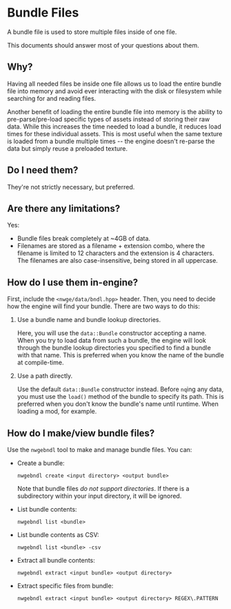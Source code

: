 # Bundle Files

A bundle file is used to store multiple files inside of one file.

This documents should answer most of your questions about them.

## Why?

Having all needed files be inside one file allows us to load the entire bundle
file into memory and avoid ever interacting with the disk or filesystem while
searching for and reading files.

Another benefit of loading the entire bundle file into memory is the ability to
pre-parse/pre-load specific types of assets instead of storing their raw data.
While this increases the time needed to load a bundle, it reduces load times for
these individual assets. This is most useful when the same texture is loaded
from a bundle multiple times -- the engine doesn't re-parse the data but simply
reuse a preloaded texture.

## Do I need them?

They're not strictly necessary, but preferred.

## Are there any limitations?

Yes:

* Bundle files break completely at ~4GB of data.
* Filenames are stored as a filename + extension combo, where the filename is
  limited to 12 characters and the extension is 4 characters. The filenames are
  also case-insensitive, being stored in all uppercase.

## How do I use them in-engine?

First, include the `<nwge/data/bndl.hpp>` header. Then, you need to decide how
the engine will find your bundle. There are two ways to do this:

1. Use a bundle name and bundle lookup directories.

    Here, you will use the `data::Bundle` constructor accepting a name. When you
    try to load data from such a bundle, the engine will look through the bundle
    lookup directories you specified to find a bundle with that name. This is
    preferred when you know the name of the bundle at compile-time.

2. Use a path directly.

    Use the default `data::Bundle` constructor instead. Before `nq`ing any data,
    you must use the `load()` method of the bundle to specify its path. This is
    preferred when you don't know the bundle's name until runtime. When loading
    a mod, for example.

## How do I make/view bundle files?

Use the `nwgebndl` tool to make and manage bundle files. You can:

* Create a bundle:

    ```console
    nwgebndl create <input directory> <output bundle>
    ```

    Note that bundle files _do not support directories_. If there is a
    subdirectory within your input directory, it will be ignored.

* List bundle contents:

    ```console
    nwgebndl list <bundle>
    ```

* List bundle contents as CSV:

    ```console
    nwgebndl list <bundle> -csv
    ```

* Extract all bundle contents:

  ```console
  nwgebndl extract <input bundle> <output directory>
  ```

* Extract specific files from bundle:

  ```console
  nwgebndl extract <input bundle> <output directory> REGEX\.PATTERN
  ```
